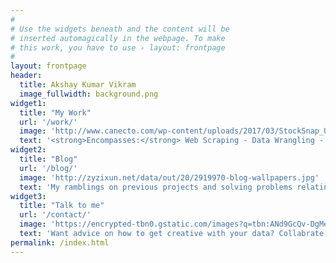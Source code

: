 ```yaml
---
#
# Use the widgets beneath and the content will be
# inserted automagically in the webpage. To make
# this work, you have to use › layout: frontpage
#
layout: frontpage
header:
  title: Akshay Kumar Vikram 
  image_fullwidth: background.png
widget1:
  title: "My Work"
  url: '/work/'
  image: 'http://www.canecto.com/wp-content/uploads/2017/03/StockSnap_U3W2SHOLWQ.jpg'
  text: '<strong>Encompasses:</strong> Web Scraping - Data Wrangling - Data Anaysis - Machine Learning - NLP - AI - Web Development' 
widget2:
  title: "Blog"
  url: '/blog/'
  image: 'http://zyzixun.net/data/out/20/2919970-blog-wallpapers.jpg'
  text: 'My ramblings on previous projects and solving problems relating to the Data Science and AI.' 
widget3:
  title: "Talk to me"
  url: '/contact/'
  image: 'https://encrypted-tbn0.gstatic.com/images?q=tbn:ANd9GcQv-DgMe0rfBJMZ2yMLLpaoIdS-GDZTL4V5bydwg4G48gOx_bCU4w'
  text: 'Want advice on how to get creative with your data? Collabrate on an intresting Project? Or just want to say hello?'
permalink: /index.html
---
```


